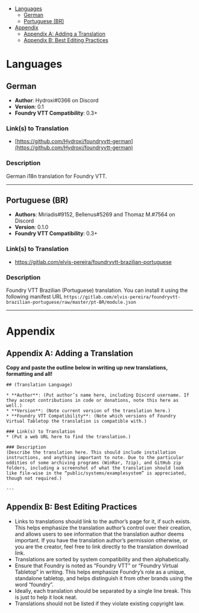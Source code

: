<!--tl=2-->
<!--ts-->
   * [Languages](#languages)
      * [German](#german)
      * [Portuguese (BR)](#portuguese-br)
   * [Appendix](#appendix)
      * [Appendix A: Adding a Translation](#appendix-a-adding-a-translation)
      * [Appendix B: Best Editing Practices](#appendix-b-best-editing-practices)
<!--te-->

# Languages

## German

* **Author**: Hydroxi#0366 on Discord
* **Version**: 0.1
* **Foundry VTT Compatibility**: 0.3+

### Link(s) to Translation
* [https://github.com/Hydroxi/foundryvtt-german](https://github.com/Hydroxi/foundryvtt-german)

### Description
German i18n translation for Foundry VTT.

---

## Portuguese (BR)

* **Authors**: Miriadis#9152, Bellenus#5269 and Thomaz M.#7564 on Discord
* **Version**: 0.1.0
* **Foundry VTT Compatibility**: 0.3+

### Link(s) to Translation
* <https://gitlab.com/elvis-pereira/foundryvtt-brazilian-portuguese>

### Description
Foundry VTT Brazilian (Portuguese) translation. You can install it using the following manifest URL `https://gitlab.com/elvis-pereira/foundryvtt-brazilian-portuguese/raw/master/pt-BR/module.json`

---

# Appendix

## Appendix A: Adding a Translation

**Copy and paste the outline below in writing up new translations, formatting and all!**
```
## (Translation Language)

* **Author**: (Put author’s name here, including Discord username. If they accept contributions in code or donations, note this here as well.)
* **Version**: (Note current version of the translation here.)
* **Foundry VTT Compatibility**: (Note which versions of Foundry Virtual Tabletop the translation is compatible with.)

### Link(s) to Translation
* (Put a web URL here to find the translation.)

### Description
(Describe the translation here. This should include installation instructions, and anything important to note. Due to the particular oddities of some archiving programs (WinRar, 7zip), and GitHub zip folders, including a screenshot of what the translation should look like file-wise in the “public/systems/examplesystem” is appreciated, though not required.)

---
```

## Appendix B: Best Editing Practices

- Links to translations should link to the author’s page for it, if such exists. This helps emphasize the translation author’s control over their creation, and allows users to see information that the translation author deems important. If you have the translation author’s permission otherwise, or you are the creator, feel free to link directly to the translation download link. 
- Translations are sorted by system compatibility and then alphabetically.
- Ensure that Foundry is noted as “Foundry VTT” or “Foundry Virtual Tabletop” in writing. This helps emphasize Foundry’s role as a unique, standalone tabletop, and helps distinguish it from other brands using the word “foundry”.   
- Ideally, each translation should be separated by a single line break. This is just to help it look neat. 
- Translations should not be listed if they violate existing copyright law.

